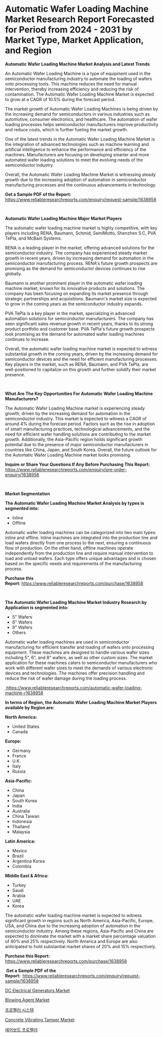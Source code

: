 <p><h1>Automatic Wafer Loading Machine Market Research Report Forecasted for Period from 2024 -  2031 by Market Type, Market Application, and Region</h1></p><p><strong>Automatic Wafer Loading Machine Market Analysis and Latest Trends</strong></p>
<p><p>An Automatic Wafer Loading Machine is a type of equipment used in the semiconductor manufacturing industry to automate the loading of wafers onto processing tools. This machine reduces the need for manual intervention, thereby increasing efficiency and reducing the risk of contamination. The Automatic Wafer Loading Machine Market is expected to grow at a CAGR of 10.5% during the forecast period. </p><p>The market growth of Automatic Wafer Loading Machines is being driven by the increasing demand for semiconductors in various industries such as automotive, consumer electronics, and healthcare. The automation of wafer loading processes helps semiconductor manufacturers improve productivity and reduce costs, which is further fueling the market growth.</p><p>One of the latest trends in the Automatic Wafer Loading Machine Market is the integration of advanced technologies such as machine learning and artificial intelligence to enhance the performance and efficiency of the machines. Manufacturers are focusing on developing smarter and more automated wafer loading solutions to meet the evolving needs of the semiconductor industry.</p><p>Overall, the Automatic Wafer Loading Machine Market is witnessing steady growth due to the increasing adoption of automation in semiconductor manufacturing processes and the continuous advancements in technology.</p></p>
<p><strong>Get a Sample PDF of the Report:&nbsp;</strong> <a href="https://www.reliableresearchreports.com/enquiry/request-sample/1638958">https://www.reliableresearchreports.com/enquiry/request-sample/1638958</a></p>
<p>&nbsp;</p>
<p><strong>Automatic Wafer Loading Machine Major Market Players</strong></p>
<p><p>The automatic wafer loading machine market is highly competitive, with key players including RENA, Baumann, Schmid, SemiMotto, Shenzhen S.C, PVA TePla, and McBain Systems. </p><p>RENA is a leading player in the market, offering advanced solutions for the semiconductor industry. The company has experienced steady market growth in recent years, driven by increasing demand for automation in the semiconductor manufacturing process. RENA's future growth prospects are promising as the demand for semiconductor devices continues to rise globally.</p><p>Baumann is another prominent player in the automatic wafer loading machine market, known for its innovative products and solutions. The company has been focusing on expanding its market presence through strategic partnerships and acquisitions. Baumann's market size is expected to grow in the coming years as the semiconductor industry expands.</p><p>PVA TePla is a key player in the market, specializing in advanced automation solutions for semiconductor manufacturers. The company has seen significant sales revenue growth in recent years, thanks to its strong product portfolio and customer base. PVA TePla's future growth prospects look promising as the demand for automated wafer loading machines continues to increase.</p><p>Overall, the automatic wafer loading machine market is expected to witness substantial growth in the coming years, driven by the increasing demand for semiconductor devices and the need for efficient manufacturing processes. Key players in the market, such as RENA, Baumann, and PVA TePla, are well-positioned to capitalize on this growth and further solidify their market presence.</p></p>
<p>&nbsp;</p>
<p><strong>What Are The Key Opportunities For Automatic Wafer Loading Machine Manufacturers?</strong></p>
<p><p>The Automatic Wafer Loading Machine market is experiencing steady growth, driven by the increasing demand for automation in the semiconductor industry. This market is expected to witness a CAGR of around 4% during the forecast period. Factors such as the rise in adoption of smart manufacturing practices, technological advancements, and the need for efficient wafer handling solutions are contributing to the market growth. Additionally, the Asia-Pacific region holds significant growth potential due to the presence of major semiconductor manufacturers in countries like China, Japan, and South Korea. Overall, the future outlook for the Automatic Wafer Loading Machine market looks promising.</p></p>
<p><strong>Inquire or Share Your Questions If Any Before Purchasing This Report:</strong> <a href="https://www.reliableresearchreports.com/enquiry/pre-order-enquiry/1638958">https://www.reliableresearchreports.com/enquiry/pre-order-enquiry/1638958</a></p>
<p>&nbsp;</p>
<p><strong>Market Segmentation</strong></p>
<p><strong>The Automatic Wafer Loading Machine Market Analysis by types is segmented into:</strong></p>
<p><ul><li>Inline</li><li>Offline</li></ul></p>
<p><p>Automatic wafer loading machines can be categorized into two main types: inline and offline. Inline machines are integrated into the production line and load wafers directly from one process to the next, ensuring a continuous flow of production. On the other hand, offline machines operate independently from the production line and require manual intervention to load and unload wafers. Each type offers unique advantages and is chosen based on the specific needs and requirements of the manufacturing process.</p></p>
<p><strong>Purchase this Report:&nbsp;</strong><a href="https://www.reliableresearchreports.com/purchase/1638958">https://www.reliableresearchreports.com/purchase/1638958</a></p>
<p>&nbsp;</p>
<p><strong>The Automatic Wafer Loading Machine Market Industry Research by Application is segmented into:</strong></p>
<p><ul><li>5" Wafers</li><li>6" Wafers</li><li>8" Wafers</li><li>Others</li></ul></p>
<p><p>Automatic wafer loading machines are used in semiconductor manufacturing for efficient transfer and loading of wafers onto processing equipment. These machines are designed to handle various wafer sizes including 5", 6", and 8" wafers, as well as other custom sizes. The market application for these machines caters to semiconductor manufacturers who work with different wafer sizes to meet the demands of various electronic devices and technologies. The machines offer precision handling and reduce the risk of wafer damage during the loading process.</p></p>
<p><a href="https://www.reliableresearchreports.com/automatic-wafer-loading-machine-r1638958">&nbsp;https://www.reliableresearchreports.com/automatic-wafer-loading-machine-r1638958</a></p>
<p><strong>In terms of Region, the Automatic Wafer Loading Machine Market Players available by Region are:</strong></p>
<p>
    <p> <strong> North America: </strong>
        <ul>
            <li>United States</li>
            <li>Canada</li>
        </ul>
        </p> 
    <p> <strong> Europe: </strong>
        <ul>
            <li>Germany</li>
            <li>France</li>
            <li>U.K.</li>
            <li>Italy</li>
            <li>Russia</li>
        </ul>
        </p> 
    <p> <strong> Asia-Pacific: </strong>
        <ul>
            <li>China</li>
            <li>Japan</li>
            <li>South Korea</li>
            <li>India</li>
            <li>Australia</li>
            <li>China Taiwan</li>
            <li>Indonesia</li>
            <li>Thailand</li>
            <li>Malaysia</li>
        </ul>
        </p> 
    <p> <strong> Latin America: </strong>
        <ul>
            <li>Mexico</li>
            <li>Brazil</li>
            <li>Argentina Korea</li>
            <li>Colombia</li>
        </ul>
        </p> 
    <p> <strong> Middle East & Africa: </strong>
        <ul>
            <li>Turkey</li>
            <li>Saudi</li>
            <li>Arabia</li>
            <li>UAE</li>
            <li>Korea</li>
        </ul>
    </p>
    </p>
<p><p>The automatic wafer loading machine market is expected to witness significant growth in regions such as North America, Asia-Pacific, Europe, USA, and China due to the increasing adoption of automation in the semiconductor industry. Among these regions, Asia-Pacific and China are expected to dominate the market with a market share percentage valuation of 40% and 25% respectively. North America and Europe are also anticipated to hold substantial market shares of 20% and 15% respectively.</p></p>
<p><strong>Purchase this Report: </strong><a href="https://www.reliableresearchreports.com/purchase/1638958">https://www.reliableresearchreports.com/purchase/1638958</a></p>
<p>&nbsp;<strong>Get a Sample PDF of the Report:&nbsp;&nbsp;</strong><a href="https://www.reliableresearchreports.com/enquiry/request-sample/1638958">https://www.reliableresearchreports.com/enquiry/request-sample/1638958</a></p>
<p><strong></strong></p>
<p><p><a href="https://github.com/dringals/Market-Research-Report-List-4/blob/main/dc-electrical-generators-market.md">DC Electrical Generators Market</a></p><p><a href="https://issuu.com/reportprime-2/docs/blowing-agent-market-size-2030.pptx">Blowing Agent Market</a></p><p><a href="https://github.com/vdhdwjyp90142/Market-Research-Report-List-1/blob/main/165829136189.md">프로펠러 시스템</a></p><p><a href="https://github.com/mharielmesa/Market-Research-Report-List-3/blob/main/concrete-vibrating-tamper-market.md">Concrete Vibrating Tamper Market</a></p><p><a href="https://github.com/OwenHamiytll568745/Market-Research-Report-List-1/blob/main/720593936190.md">에어보트 프로펠러</a></p></p>